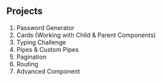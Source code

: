 ## Projects

1. Password Generator
2. Cards (Working with Child & Parent Components)
3. Typing Challenge
4. Pipes & Custom Pipes
5. Pagination 
6. Routing
7. Advanced Component